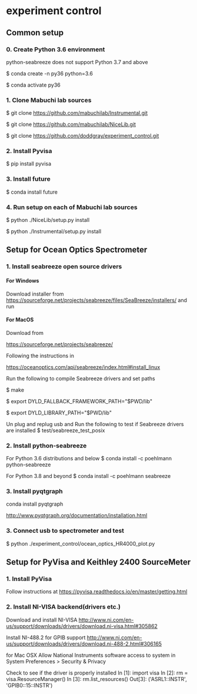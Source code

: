 # experiment control

## Common setup

### 0. Create Python 3.6 environment
python-seabreeze does not support Python 3.7 and above

$ conda create -n py36 python=3.6

$ conda activate py36

### 1. Clone Mabuchi lab sources

$ git clone https://github.com/mabuchilab/Instrumental.git

$ git clone https://github.com/mabuchilab/NiceLib.git

$ git clone https://github.com/doddgray/experiment_control.git

### 2. Install Pyvisa

$ pip install pyvisa

### 3. Install future

$  conda install future

### 4. Run setup on each of Mabuchi lab sources

$  python ./NiceLib/setup.py install

$  python ./Instrumental/setup.py install
 
## Setup for Ocean Optics Spectrometer
### 1. Install seabreeze open source drivers
#### For Windows
Download installer from 
https://sourceforge.net/projects/seabreeze/files/SeaBreeze/installers/
and run

#### For MacOS
Download from 

https://sourceforge.net/projects/seabreeze/

Following the instructions in 

https://oceanoptics.com/api/seabreeze/index.html#install_linux

Run the following to compile Seabreeze drivers and set paths

$ make 

$ export DYLD_FALLBACK_FRAMEWORK_PATH="$PWD/lib"

$ export DYLD_LIBRARY_PATH="$PWD/lib"

Un plug and replug usb and Run the following to test if Seabreeze drivers are installed
$  test/seabreeze_test_posix 

### 2. Install python-seabreeze
For Python 3.6 distributions and below
$ conda install -c poehlmann python-seabreeze

For Python 3.8 and beyond
$ conda install -c poehlmann seabreeze

### 3. Install pyqtgraph
conda install pyqtgraph

http://www.pyqtgraph.org/documentation/installation.html

### 3. Connect usb to spectrometer and test 
$ python ./experiment_control/ocean_optics_HR4000_plot.py


## Setup for PyVisa and Keithley 2400 SourceMeter

### 1. Install PyVisa
Follow instructions at https://pyvisa.readthedocs.io/en/master/getting.html

### 2. Install NI-VISA backend(drivers etc.)

Download and install NI-VISA
http://www.ni.com/en-us/support/downloads/drivers/download.ni-visa.html#305862

Install NI-488.2 for GPIB support
http://www.ni.com/en-us/support/downloads/drivers/download.ni-488-2.html#306165

for Mac OSX
Allow National Instruments software access to system in System Preferences > Security & Privacy

Check to see if the driver is properly installed
In [1]: import visa
In [2]: rm = visa.ResourceManager()
In [3]: rm.list_resources()
Out[3]: ('ASRL1::INSTR', 'GPIB0::15::INSTR')
